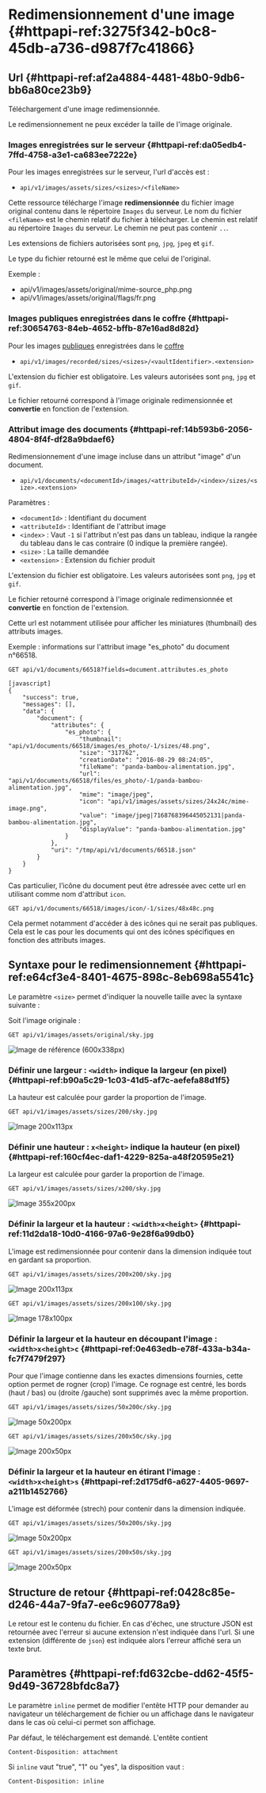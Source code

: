# Redimensionnement d'une image  {#httpapi-ref:3275f342-b0c8-45db-a736-d987f7c41866}

## Url    {#httpapi-ref:af2a4884-4481-48b0-9db6-bb6a80ce23b9}

Téléchargement d'une image redimensionnée.


<span class="flag inline nota-bene"></span> Le redimensionnement ne peux excéder
 la taille de l'image originale.

### Images enregistrées sur le serveur  {#httpapi-ref:da05edb4-7ffd-4758-a3e1-ca683ee7222e}

Pour les images enregistrées sur le serveur, l'url d'accès est : 

*   `api/v1/images/assets/sizes/<sizes>/<fileName>`

Cette ressource télécharge l'image **redimensionnée** du fichier image original
contenu dans le répertoire `Images` du serveur. Le nom du fichier `<fileName>`
est le chemin relatif du fichier à télécharger. Le chemin est relatif au
répertoire `Ìmages` du serveur. Le chemin ne peut pas contenir `..`.

Les extensions de fichiers autorisées sont `png`, `jpg`, `jpeg` et `gif`.

Le type du fichier retourné est le même que celui de l'original.

Exemple :

*   api/v1/images/assets/original/mime-source_php.png
*   api/v1/images/assets/original/flags/fr.png

### Images publiques enregistrées dans le coffre  {#httpapi-ref:30654763-84eb-4652-bffb-87e16ad8d82d}

Pour les images [publiques][vaultpublic] enregistrées dans le [coffre][dbvault]

*   `api/v1/images/recorded/sizes/<sizes>/<vaultIdentifier>.<extension>`


L'extension du fichier est obligatoire. Les valeurs autorisées sont `png`, `jpg`
et `gif`. 

Le fichier retourné correspond à l'image originale redimensionnée et
**convertie** en fonction de l'extension.


### Attribut image des documents  {#httpapi-ref:14b593b6-2056-4804-8f4f-df28a9bdaef6}

Redimensionnement d'une image incluse dans un attribut "image" d'un document.

*    `api/v1/documents/<documentId>/images/<attributeId>/<index>/sizes/<size>.<extension>`

Paramètres :

*   `<documentId>` : Identifiant du document
*   `<attributeId>` : Identifiant de l'attribut image
*   `<index>` : Vaut `-1` si l'attribut n'est pas dans un tableau, 
    indique la rangée du tableau dans le cas contraire (0 indique la première rangée).
*   `<size>` : La taille demandée
*   `<extension>` : Extension du fichier produit

L'extension du fichier est obligatoire. Les valeurs autorisées sont `png`, `jpg`
et `gif`. 

Le fichier retourné correspond à l'image originale redimensionnée et
**convertie** en fonction de l'extension.

Cette url est notamment utilisée pour afficher les miniatures (thumbnail) des
attributs images.

Exemple : informations sur l'attribut image "es_photo" du document n°66518.

    GET api/v1/documents/66518?fields=document.attributes.es_photo

    [javascript]
    {
        "success": true,
        "messages": [],
        "data": {
            "document": {
                "attributes": {
                    "es_photo": {
                        "thumbnail": "api/v1/documents/66518/images/es_photo/-1/sizes/48.png",
                        "size": "317762",
                        "creationDate": "2016-08-29 08:24:05",
                        "fileName": "panda-bambou-alimentation.jpg",
                        "url": "api/v1/documents/66518/files/es_photo/-1/panda-bambou-alimentation.jpg",
                        "mime": "image/jpeg",
                        "icon": "api/v1/images/assets/sizes/24x24c/mime-image.png",
                        "value": "image/jpeg|7168768396445052131|panda-bambou-alimentation.jpg",
                        "displayValue": "panda-bambou-alimentation.jpg"
                    }
                },
                "uri": "/tmp/api/v1/documents/66518.json"
            }
        }
    }

Cas particulier, l’icône du document peut être adressée avec cette url en utilisant
comme nom d'attribut `icon`.

    GET api/v1/documents/66518/images/icon/-1/sizes/48x48c.png

Cela permet notamment d'accéder à des icônes qui ne serait pas publiques. Cela
est le cas pour les documents qui ont des icônes spécifiques en fonction des
attributs images.

## Syntaxe pour le redimensionnement {#httpapi-ref:e64cf3e4-8401-4675-898c-8eb698a5541c}

Le paramètre `<size>` permet d'indiquer la nouvelle taille avec la syntaxe suivante :

Soit l'image originale :

    GET api/v1/images/assets/original/sky.jpg

![ Image de référence (600x338px)](sky.jpg "Image originale")

### Définir une largeur  : `<width>` indique la largeur (en pixel) {#httpapi-ref:b90a5c29-1c03-41d5-af7c-aefefa88d1f5}

La hauteur est calculée pour garder la proportion de l'image.

    GET api/v1/images/assets/sizes/200/sky.jpg

![ Image 200x113px ](Images_200-sky.jpg "Size 200")

### Définir une hauteur  : `x<height>` indique la hauteur (en pixel) {#httpapi-ref:160cf4ec-daf1-4229-825a-a48f20595e21}

La largeur est calculée pour garder la proportion de l'image.

    GET api/v1/images/assets/sizes/x200/sky.jpg

![ Image 355x200px ](Images_x200-sky.jpg "Size x200")


### Définir la largeur et la hauteur  : `<width>x<height>`  {#httpapi-ref:11d2da18-10d0-4166-97a6-9e28f6a99db0}

L'image est redimensionnée pour contenir dans la dimension indiquée tout en
gardant sa proportion. 

    GET api/v1/images/assets/sizes/200x200/sky.jpg

![ Image 200x113px ](Images_200-sky.jpg "Size 200x200")

    GET api/v1/images/assets/sizes/200x100/sky.jpg

![ Image 178x100px ](Images_200x100-sky.jpg "Size 200x100")

### Définir la largeur et la hauteur en découpant l'image : `<width>x<height>c` {#httpapi-ref:0e463edb-e78f-433a-b34a-fc7f7479f297}

Pour que l'image contienne dans les exactes dimensions fournies, cette option
permet de rogner (crop) l'image. Ce rognage est centré, les bords (haut / bas) ou
(droite /gauche) sont supprimés avec la même proportion.

    GET api/v1/images/assets/sizes/50x200c/sky.jpg

![ Image 50x200px ](Images_50x200c-sky.jpg "Size 50x200c")

    GET api/v1/images/assets/sizes/200x50c/sky.jpg

![ Image 200x50px ](Images_200x50c-sky.jpg "Size 200x50c")


### Définir la largeur et la hauteur en étirant l'image : `<width>x<height>s`  {#httpapi-ref:2d175df6-a627-4405-9697-a211b1452766}

L'image est déformée (strech) pour contenir dans la dimension indiquée.

    GET api/v1/images/assets/sizes/50x200s/sky.jpg

![ Image 50x200px ](Images_50x200s-sky.jpg "Size 50x200s")

    GET api/v1/images/assets/sizes/200x50s/sky.jpg

![ Image 200x50px ](Images_200x50s-sky.jpg "Size 200x50s")

## Structure de retour     {#httpapi-ref:0428c85e-d246-44a7-9fa7-ee6c960778a9}

Le retour est le contenu du fichier. En cas d'échec, une structure JSON est
retournée avec l'erreur si aucune extension n'est indiquée dans l'url. Si une
extension (différente de `json`) est indiquée alors l'erreur affiché sera un
texte brut.

## Paramètres    {#httpapi-ref:fd632cbe-dd62-45f5-9d49-36728bfdc8a7}

Le paramètre `inline` permet de modifier l'entête HTTP pour demander au
navigateur un téléchargement de fichier ou un affichage dans le navigateur dans
le cas où celui-ci permet son affichage.

Par défaut, le téléchargement est demandé. L'entête contient 

    Content-Disposition: attachment

Si `inline` vaut "true", "1" ou "yes", la disposition vaut :

    Content-Disposition: inline







[getdoc]:           #httpapi-ref:1d7b939f-d5fc-4b57-b33f-d216913efc22
[dbvault]:      #core-ref:7c41b8d8-5ace-489c-886f-a6500c717423
[vaultpublic]:  #httpapi-ref:e297a894-5a8f-4c9a-beb6-6b0d0ec8fbf1